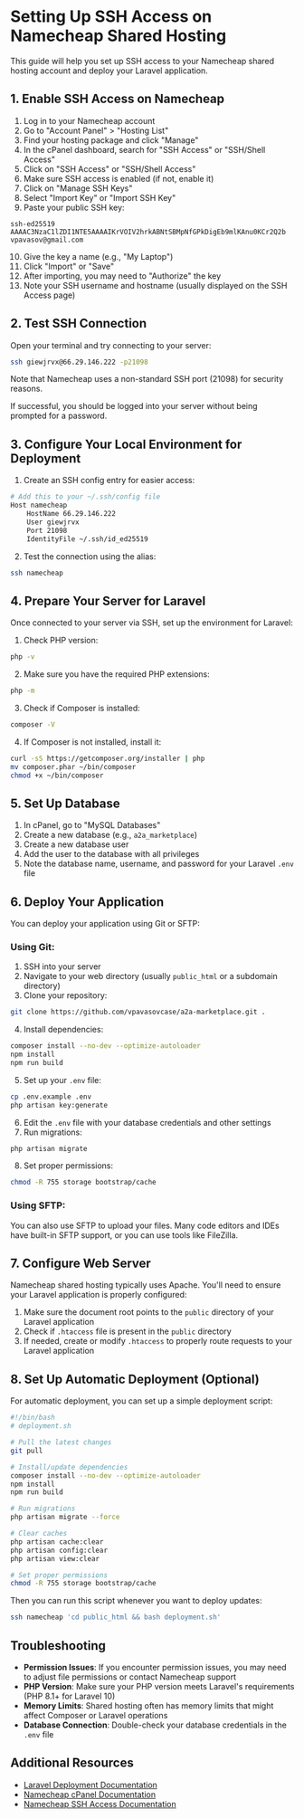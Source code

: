# Setting Up SSH Access on Namecheap Shared Hosting

This guide will help you set up SSH access to your Namecheap shared hosting account and deploy your Laravel application.

## 1. Enable SSH Access on Namecheap

1. Log in to your Namecheap account
2. Go to "Account Panel" > "Hosting List"
3. Find your hosting package and click "Manage"
4. In the cPanel dashboard, search for "SSH Access" or "SSH/Shell Access"
5. Click on "SSH Access" or "SSH/Shell Access"
6. Make sure SSH access is enabled (if not, enable it)
7. Click on "Manage SSH Keys"
8. Select "Import Key" or "Import SSH Key"
9. Paste your public SSH key:

```
ssh-ed25519 AAAAC3NzaC1lZDI1NTE5AAAAIKrVOIV2hrkABNtSBMpNfGPkDigEb9mlKAnu0KCr2Q2b vpavasov@gmail.com
```

10. Give the key a name (e.g., "My Laptop")
11. Click "Import" or "Save"
12. After importing, you may need to "Authorize" the key
13. Note your SSH username and hostname (usually displayed on the SSH Access page)

## 2. Test SSH Connection

Open your terminal and try connecting to your server:

```bash
ssh giewjrvx@66.29.146.222 -p21098
```

Note that Namecheap uses a non-standard SSH port (21098) for security reasons.

If successful, you should be logged into your server without being prompted for a password.

## 3. Configure Your Local Environment for Deployment

1. Create an SSH config entry for easier access:

```bash
# Add this to your ~/.ssh/config file
Host namecheap
    HostName 66.29.146.222
    User giewjrvx
    Port 21098
    IdentityFile ~/.ssh/id_ed25519
```

2. Test the connection using the alias:

```bash
ssh namecheap
```

## 4. Prepare Your Server for Laravel

Once connected to your server via SSH, set up the environment for Laravel:

1. Check PHP version:
```bash
php -v
```

2. Make sure you have the required PHP extensions:
```bash
php -m
```

3. Check if Composer is installed:
```bash
composer -V
```

4. If Composer is not installed, install it:
```bash
curl -sS https://getcomposer.org/installer | php
mv composer.phar ~/bin/composer
chmod +x ~/bin/composer
```

## 5. Set Up Database

1. In cPanel, go to "MySQL Databases"
2. Create a new database (e.g., `a2a_marketplace`)
3. Create a new database user
4. Add the user to the database with all privileges
5. Note the database name, username, and password for your Laravel `.env` file

## 6. Deploy Your Application

You can deploy your application using Git or SFTP:

### Using Git:

1. SSH into your server
2. Navigate to your web directory (usually `public_html` or a subdomain directory)
3. Clone your repository:
```bash
git clone https://github.com/vpavasovcase/a2a-marketplace.git .
```
4. Install dependencies:
```bash
composer install --no-dev --optimize-autoloader
npm install
npm run build
```
5. Set up your `.env` file:
```bash
cp .env.example .env
php artisan key:generate
```
6. Edit the `.env` file with your database credentials and other settings
7. Run migrations:
```bash
php artisan migrate
```
8. Set proper permissions:
```bash
chmod -R 755 storage bootstrap/cache
```

### Using SFTP:

You can also use SFTP to upload your files. Many code editors and IDEs have built-in SFTP support, or you can use tools like FileZilla.

## 7. Configure Web Server

Namecheap shared hosting typically uses Apache. You'll need to ensure your Laravel application is properly configured:

1. Make sure the document root points to the `public` directory of your Laravel application
2. Check if `.htaccess` file is present in the `public` directory
3. If needed, create or modify `.htaccess` to properly route requests to your Laravel application

## 8. Set Up Automatic Deployment (Optional)

For automatic deployment, you can set up a simple deployment script:

```bash
#!/bin/bash
# deployment.sh

# Pull the latest changes
git pull

# Install/update dependencies
composer install --no-dev --optimize-autoloader
npm install
npm run build

# Run migrations
php artisan migrate --force

# Clear caches
php artisan cache:clear
php artisan config:clear
php artisan view:clear

# Set proper permissions
chmod -R 755 storage bootstrap/cache
```

Then you can run this script whenever you want to deploy updates:

```bash
ssh namecheap 'cd public_html && bash deployment.sh'
```

## Troubleshooting

- **Permission Issues**: If you encounter permission issues, you may need to adjust file permissions or contact Namecheap support
- **PHP Version**: Make sure your PHP version meets Laravel's requirements (PHP 8.1+ for Laravel 10)
- **Memory Limits**: Shared hosting often has memory limits that might affect Composer or Laravel operations
- **Database Connection**: Double-check your database credentials in the `.env` file

## Additional Resources

- [Laravel Deployment Documentation](https://laravel.com/docs/10.x/deployment)
- [Namecheap cPanel Documentation](https://www.namecheap.com/support/knowledgebase/article.aspx/1974/29/how-to-access-cpanel/)
- [Namecheap SSH Access Documentation](https://www.namecheap.com/support/knowledgebase/article.aspx/9427/2218/how-to-use-ssh-to-connect-to-a-hosting-account/)
